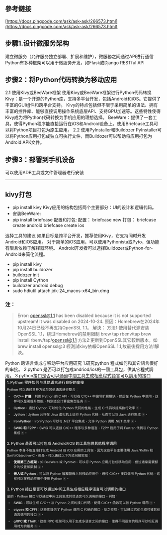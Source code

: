 ## 參考鏈接
[https://docs.pingcode.com/ask/ask-ask/266573.html](https://docs.pingcode.com/ask/ask-ask/266573.html)

## 步驟1.设计微服务架构
建立微服务（允许服务独立部署、扩展和维护），微服務之间通过API进行通信
Python有多种框架可以用于微服务开发，如Flask或Django
RESTful API

## 步骤2：将Python代码转换为移动应用
2.1 使用Kivy或BeeWare框架
使用Kivy或BeeWare框架进行Python代码转换
Kivy：是一个开源的Python库，支持多平台开发，包括Android和iOS。它提供了丰富的GUI组件和跨平台支持。
Kivy的特点包括但不限于采用简单的语法、拥有丰富的控件库、能够直接调用操作系统底层API、支持GPU加速等。这些特性使得Kivy成为将Python代码转换为手机应用的理想选择。
BeeWare：提供了一套工具，使得Python程序能直接运行在iOS和Android设备上。使用Briefcase工具可以将Python项目打包为原生应用。
2.2 使用PyInstaller和Buildozer
PyInstaller可以将Python应用打包成独立可执行文件，而Buildozer可以帮助将应用打包为Android APK文件。

## 步骤3：部署到手机设备
可以使用ADB工具或文件管理器进行安装

_________________

## kivy打包
- pip install kivy
Kivy应用的结构包括两个主要部分：UI的设计和逻辑代码。
- 安装BeeWare:
- pip install briefcase
配置和打包:
配置：
briefcase new
打包：
briefcase create android
briefcase create ios

选择工具的建议
如果目标是跨平台开发，推荐使用Kivy，它支持同时开发Android和iOS应用。
对于简单的iOS应用，可以使用Pythonista或Pyto，但功能有限且依赖于解释器环境。
Android开发者可以选择Buildozer或Python-for-Android来简化流程。

- pip install kivy
- pip install buildozer 
- buildozer init
- pip install Cython
- buildozer android debug
- sudo hdiutil attach jdk-24_macos-x64_bin.dmg
### 注：

>Error: openssl@1.1 has been disabled because it is not supported upstream! It was disabled on 2024-10-24.
原因：Homebrew在2024年10月24日已经不再支持OpenSSL 1.1。
解決：
方法1:使用替代源安装OpenSSL 1.1，绕过Homebrew的禁用限制
brew tap rbenv/tap
brew install rbenv/tap/openssl@1.1
方法2:更新到OpenSSL其它較新版本，如
brew install openssl@3
經測試kivy依賴OpenSSL 1.1,故最後採用方法1解決。

Python 跨语言集成与移动平台应用研究
1.研究python 程式如何和其它語言很好的串接。 
2.python 是否可以打包成andriod/ios的一個工具包，供其它程式調用。
3.python接口是否可以通過中間工具生成相應程式語言可以調用的接口
![images](https://github.com/dajiedaxiaojie/MyNotebook/blob/master/images/python%E8%B7%A8%E8%AA%9E%E8%A8%80%E9%96%8B%E7%99%BC%E6%96%B9%E6%A1%88.png)

